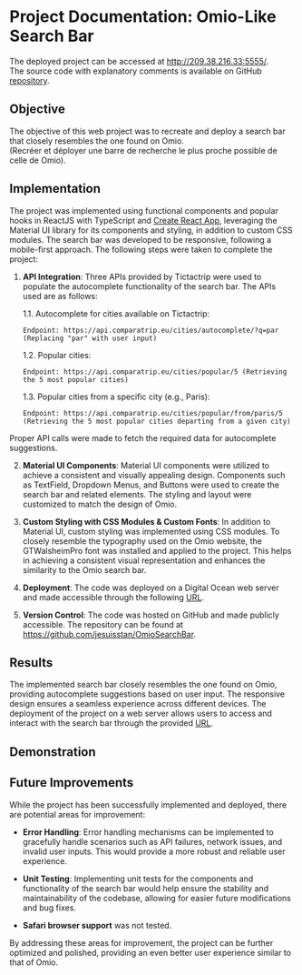 # Project Documentation: Omio-Like Search Bar

The deployed project can be accessed at http://209.38.216.33:5555/. \
The source code with explanatory comments is available on GitHub [repository](https://github.com/jesuisstan/OmioSearchBar).

## Objective

The objective of this web project was to recreate and deploy a search bar that closely resembles the one found on Omio.\
(Recréer et déployer une barre de recherche le plus proche possible de celle de Omio).

## Implementation

The project was implemented using functional components and popular hooks in ReactJS with TypeScript and [Create React App](https://facebook.github.io/create-react-app/docs/getting-started), leveraging the Material UI library for its components and styling, in addition to custom CSS modules. The search bar was developed to be responsive, following a mobile-first approach. The following steps were taken to complete the project:

1.  **API Integration**: Three APIs provided by Tictactrip were used to populate the autocomplete functionality of the search bar. The APIs used are as follows:

    1.1. Autocomplete for cities available on Tictactrip:

        Endpoint: https://api.comparatrip.eu/cities/autocomplete/?q=par (Replacing "par" with user input)

    1.2. Popular cities:

        Endpoint: https://api.comparatrip.eu/cities/popular/5 (Retrieving the 5 most popular cities)

    1.3. Popular cities from a specific city (e.g., Paris):

        Endpoint: https://api.comparatrip.eu/cities/popular/from/paris/5 (Retrieving the 5 most popular cities departing from a given city)

Proper API calls were made to fetch the required data for autocomplete suggestions.

2. **Material UI Components**: Material UI components were utilized to achieve a consistent and visually appealing design. Components such as TextField, Dropdown Menus, and Buttons were used to create the search bar and related elements. The styling and layout were customized to match the design of Omio.

3. **Custom Styling with CSS Modules & Custom Fonts**: In addition to Material UI, custom styling was implemented using CSS modules. To closely resemble the typography used on the Omio website, the GTWalsheimPro font was installed and applied to the project. This helps in achieving a consistent visual representation and enhances the similarity to the Omio search bar.

4. **Deployment**: The code was deployed on a Digital Ocean web server and made accessible through the following [URL](http://209.38.216.33:5555/).

5. **Version Control**: The code was hosted on GitHub and made publicly accessible. The repository can be found at https://github.com/jesuisstan/OmioSearchBar.

## Results

The implemented search bar closely resembles the one found on Omio, providing autocomplete suggestions based on user input. The responsive design ensures a seamless experience across different devices. The deployment of the project on a web server allows users to access and interact with the search bar through the provided [URL](http://209.38.216.33:5555/).

## Demonstration


## Future Improvements

While the project has been successfully implemented and deployed, there are potential areas for improvement:

- **Error Handling**: Error handling mechanisms can be implemented to gracefully handle scenarios such as API failures, network issues, and invalid user inputs. This would provide a more robust and reliable user experience.

- **Unit Testing**: Implementing unit tests for the components and functionality of the search bar would help ensure the stability and maintainability of the codebase, allowing for easier future modifications and bug fixes.

- **Safari browser support** was not tested.

By addressing these areas for improvement, the project can be further optimized and polished, providing an even better user experience similar to that of Omio.
